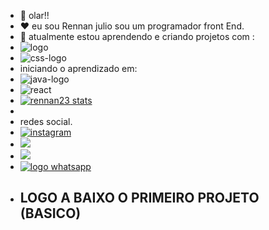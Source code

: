- 👋 olar!! 
- ❤️ eu sou Rennan julio sou um programador front End.
-  🙌  atualmente estou aprendendo e criando projetos com :
-  <img src="https://img.shields.io/badge/HTML5-E34F26?style=for-the-badge&logo=html5&logoColor=white " alt="logo "/>
- <img src="https://img.shields.io/badge/CSS3-1572B6?style=for-the-badge&logo=css3&logoColor=white " alt="css-logo"/>
- iniciando o aprendizado em:
- <img src="https://img.shields.io/badge/JavaScript-F7DF1E?style=for-the-badge&logo=javascript&logoColor=black" alt="java-logo"/>
- <img src="https://img.shields.io/badge/react%20os-0088CC?style=for-the-badge&logo=reactos&logoColor=white" alt="react"/>
-  [![rennan23 stats](https://github-readme-stats.vercel.app/api?username=rennan23)](https://github.com/anuraghazra/github-readme-stats)
-  <br>
- redes social.
-  <a href="https://www.instagram.com/ferreira_gooo23?igsh=NXBtNDhkZTk0YXV6&utm_source=qr" ><img src="https://img.shields.io/badge/Instagram-E4405F?style=for-the-badge&logo=instagram&logoColor=white" alt="instagram"/><a/>
-  <a href="https://www.facebook.com/share/1BVW4aAsCD/?mibextid=wwXIfr"><img src="https://img.shields.io/badge/Facebook-1877F2?style=for-the-badge&logo=facebook&logoColor=white"><a/>
-  <a href="rennantutu1@gmail.com"><img src="https://img.shields.io/badge/Gmail-D14836?style=for-the-badge&logo=gmail&logoColor=white"/><a/>
-  <a href="https://w.app/f9avmi"><img src="https://img.shields.io/badge/WhatsApp-25D366?style=for-the-badge&logo=whatsapp&logoColor=white" alt="logo whatsapp"/><a/>
- <h2>LOGO A BAIXO O PRIMEIRO PROJETO (BASICO)</h2>

